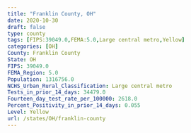 ```yaml
---
title: "Franklin County, OH"
date: 2020-10-30
draft: false
type: county
tags: [FIPS:39049.0,FEMA:5.0,Large central metro,Yellow]
categories: [OH]
County: Franklin County
State: OH
FIPS: 39049.0
FEMA_Region: 5.0
Population: 1316756.0
NCHS_Urban_Rural_Classification: Large central metro
Tests_in_prior_14_days: 34479.0
Fourteen_day_test_rate_per_100000: 2618.0
Percent_Positivity_in_prior_14_days: 0.055
Level: Yellow
url: /states/OH/franklin-county
---
```



